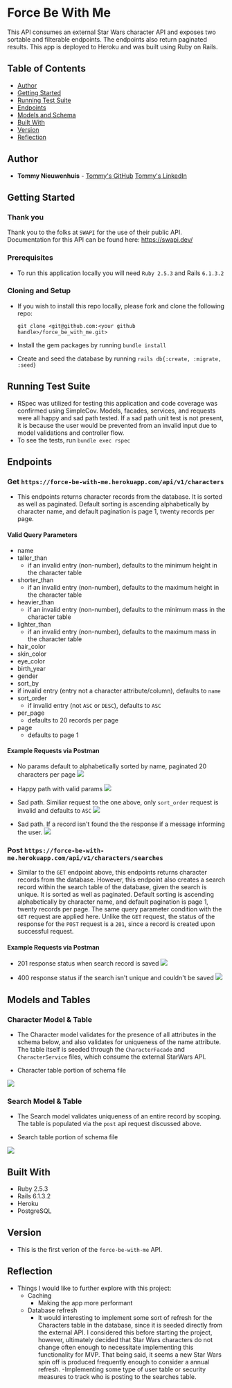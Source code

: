 # Force Be With Me

This API consumes an external Star Wars character API and exposes two sortable and filterable endpoints. The endpoints also return paginated results. This app is deployed to Heroku and was built using Ruby on Rails.

## Table of Contents

- [Author](#author)
- [Getting Started](#getting-started)
- [Running Test Suite](#running-tests-suite)
- [Endpoints](#endpoints)
- [Models and Schema](#models-and-schema)
- [Built With](#built-with)
- [Version](#versioning)
- [Reflection](#reflection)

## Author

- **Tommy Nieuwenhuis** -
  [Tommy's GitHub](https://github.com/tsnieuwen)
  [Tommy's LinkedIn](https://www.linkedin.com/in/thomasnieuwenhuis/)

## Getting Started

### Thank you  
Thank you to the folks at `SWAPI` for the use of their public API. Documentation for this API can be found here: https://swapi.dev/


### Prerequisites
- To run this application locally you will need `Ruby 2.5.3` and Rails `6.1.3.2`

### Cloning and Setup

- If you wish to install this repo locally, please fork and clone the following repo:

    `git clone <git@github.com:<your github handle>/force_be_with_me.git>`

- Install the gem packages by running `bundle install`
- Create and seed the database by running `rails db{:create, :migrate, :seed}`

## Running Test Suite
- RSpec was utilized for testing this application and code coverage was confirmed using SimpleCov. Models, facades, services, and requests were all happy and sad path tested. If a sad path unit test is not present, it is because the user would be prevented from an invalid input due to model validations and controller flow.
- To see the tests, run `bundle exec rspec`

## Endpoints

### Get `https://force-be-with-me.herokuapp.com/api/v1/characters`
- This endpoints returns character records from the database. It is sorted as well as paginated. Default sorting is ascending alphabetically by character name, and default pagination is page 1, twenty records per page.

#### Valid Query Parameters
- name
- taller_than
  - if an invalid entry (non-number), defaults to the minimum height in the character table
- shorter_than
  - if an invalid entry (non-number), defaults to the maximum height in the character table
- heavier_than
  - if an invalid entry (non-number), defaults to the minimum mass in the character table
- lighter_than
  - if an invalid entry (non-number), defaults to the maximum mass in the character table
- hair_color
- skin_color
- eye_color
- birth_year
- gender
- sort_by
 - if invalid entry (entry not a character attribute/column), defaults to `name`
- sort_order
  - if invalid entry (not `ASC` or `DESC`), defaults to `ASC`
- per_page
  - defaults to 20 records per page
- page
  - defaults to page 1

#### Example Requests via Postman
- No params default to alphabetically sorted by name, paginated 20 characters per page
![](assets/README-9a2f0bd2.png)

- Happy path with valid params
![](assets/README-d3387786.png)

- Sad path. Similiar request to the one above, only `sort_order` request is invalid and defaults to `ASC`
![](assets/README-c555a8bb.png)

- Sad path. If a record isn't found the the response if a message informing the user.
![](assets/README-11df58a7.png)

### Post `https://force-be-with-me.herokuapp.com/api/v1/characters/searches`
- Similar to the `GET` endpoint above, this endpoints returns character records from the database. However, this endpoint also creates a search record within the search table of the database, given the search is unique. It is sorted as well as paginated. Default sorting is ascending alphabetically by character name, and default pagination is page 1, twenty records per page. The same query parameter condition with the `GET` request are applied here. Unlike the `GET` request, the status of the response for the `POST` request is a `201`, since a record is created upon successful request.

#### Example Requests via Postman
- 201 response status when search record is saved
![](assets/README-0d4122bf.png)

- 400 response status if the search isn't unique and couldn't be saved
![](assets/README-cc93866e.png)

## Models and Tables

### Character Model & Table
- The Character model validates for the presence of all attributes in the schema below, and also validates for uniqueness of the name attribute. The table itself is seeded through the `CharacterFacade` and `CharacterService` files, which consume the external StarWars API.

- Character table portion of schema file

![](assets/README-198e961c.png)

### Search Model & Table
- The Search model validates uniqueness of an entire record by scoping. The table is populated via the `post` api request discussed above.

- Search table portion of schema file

![](assets/README-809f47a1.png)

## Built With
- Ruby 2.5.3
- Rails 6.1.3.2
- Heroku
- PostgreSQL

## Version
- This is the first verion of the `force-be-with-me` API.

## Reflection
- Things I would like to further explore with this project:
  - Caching
    - Making the app more performant
  - Database refresh
    - It would interesting to implement some sort of refresh for the Characters table in the database, since it is seeded directly from the external API. I considered this before starting the project, however, ultimately decided that Star Wars characters do not change often enough to necessitate  implementing this functionality for MVP. That being said, it seems a new Star Wars spin off is produced frequently enough to consider a annual refresh.
  -Implementing some type of user table or security measures to track who is posting to the searches table.
